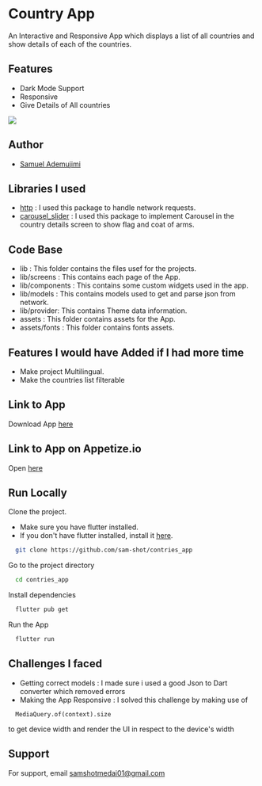 
# Country App

An Interactive and Responsive App which displays a list of all countries and show details of each of the countries.


## Features

- Dark Mode Support
- Responsive
- Give Details of All countries



![](https://img.shields.io/badge/version-1.o-brightgreen)


## Author

- [Samuel Ademujimi](https://www.github.com/sam-shot)


## Libraries I used
 
 - [http](https://pub.dev/packages/http)
    : I used this package to handle network requests.
- [carousel_slider](https://pub.dev/packages/carousel_slider)
    : I used this package to implement Carousel in the country details screen to show flag and coat of arms.
## Code Base 

- lib : This folder contains the files usef for the projects.
- lib/screens : This contains each page of the App.
- lib/components : This contains some custom widgets used in the app.
- lib/models : This contains models used to get and parse json from network.
- lib/provider: This contains Theme data information.
- assets : This folder contains assets for the App.
- assets/fonts : This folder contains fonts assets.
## Features I would have Added if I had more time

- Make project Multilingual.
- Make the countries list filterable

## Link to App

Download App [here](https://drive.google.com/file/d/1pCi3S0DDqwd3zA8FpMd-BjPLdxSB0HRr/view?usp=share_link)


## Link to App on Appetize.io

Open [here](https://appetize.io/app/nbopeyhc42las6glhb3djvgsoi)

 


## Run Locally

Clone the project.
- Make sure you have flutter installed.
- If you don't have flutter installed, install it [here](https://flutter.dev/).


```bash
  git clone https://github.com/sam-shot/contries_app
```

Go to the project directory

```bash
  cd contries_app
```

Install dependencies

```bash
  flutter pub get
```

Run the App

```bash
  flutter run
```


## Challenges I faced

- Getting correct models : I made sure i used a good Json to Dart converter which removed errors
- Making the App Responsive : I solved this challenge by making use of 
```
  MediaQuery.of(context).size
``` 
to get device width and render the UI in respect to the device's width

## Support

For support, email samshotmedai01@gmail.com 

